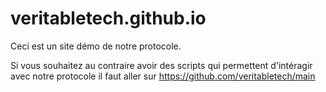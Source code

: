 # veritabletech.github.io

Ceci est un site démo de notre protocole.

Si vous souhaitez au contraire avoir des scripts qui permettent d'intéragir avec notre protocole il faut aller sur https://github.com/veritabletech/main
